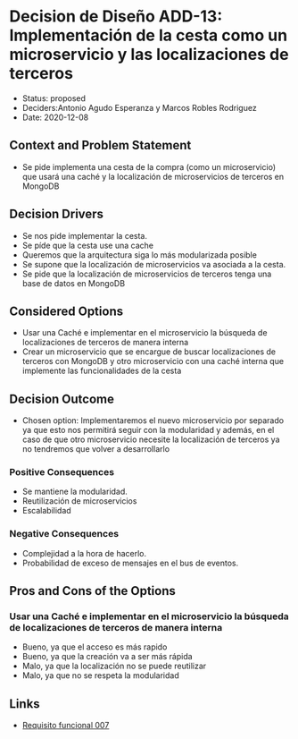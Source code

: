 # Decision de Diseño ADD-13: Implementación de la cesta como un microservicio y las localizaciones de terceros
* Status: proposed
* Deciders:Antonio Agudo Esperanza y Marcos Robles Rodriguez
* Date: 2020-12-08
## Context and Problem Statement
* Se pide implementa una cesta de la compra (como un microservicio) que usará una caché y la localización de microservicios de terceros en MongoDB 
## Decision Drivers
* Se nos pide implementar la cesta.
* Se píde que la cesta use una cache
* Queremos que la arquitectura siga lo más modularizada posible
* Se supone que la localización de microservicios va asociada a la cesta.
* Se pide que la localización de microservicios de terceros tenga una base de datos en MongoDB
## Considered Options
* Usar una Caché e implementar en el microservicio la búsqueda de localizaciones de terceros de manera interna
* Crear un microservicio que se encargue de buscar localizaciones de terceros con MongoDB y otro microservicio con una caché interna que implemente las funcionalidades de la cesta
## Decision Outcome
* Chosen option:  Implementaremos el nuevo microservicio por separado ya que esto nos permitirá seguir con la modularidad y además, en el caso de que otro microservicio necesite la localización de terceros ya no tendremos que volver a  desarrollarlo
### Positive Consequences
* Se mantiene la modularidad.
* Reutilización de microservicios
* Escalabilidad
### Negative Consequences
* Complejidad a la hora de hacerlo.
* Probabilidad de exceso de mensajes en el bus de eventos.
## Pros and Cons of the Options
### Usar una Caché e implementar en el microservicio la búsqueda de localizaciones de terceros de manera interna
* Bueno, ya que el acceso es más rapido
* Bueno, ya que la creación va a ser más rápida 
* Malo, ya que la localización no se puede reutilizar
* Malo, ya que no se respeta la modularidad

## Links <!-- optional -->

*  [Requisito funcional 007](https://github.com/Grupo3-DAS/Pr-ctica1-Captura-y-Representaci-n-de-Decisiones-de-Dise-o-Equipo-3/blob/main/DAS-P1-Alba_Sevillano_Portilla-TAREA1.pdf)
